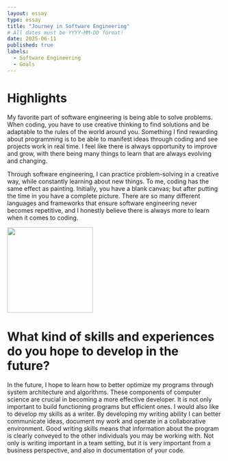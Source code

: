 ```yaml
---
layout: essay
type: essay
title: "Journey in Software Engineering"
# All dates must be YYYY-MM-DD format!
date: 2025-06-11
published: true
labels:
  - Software Engineering
  - Goals
---
```

# Highlights
My favorite part of software engineering is being able to solve problems. When coding, you have to use creative thinking to find solutions and be adaptable to the rules of the world around you. Something I find rewarding about programming is to be able to manifest ideas through coding and see projects work in real time. I feel like there is always opportunity to improve and grow, with there being many things to learn that are always evolving and changing. 

Through software engineering, I can practice problem-solving in a creative way, while constantly learning about new things. To me, coding has the same effect as painting. Initially, you have a blank canvas; but after putting the time in you have a complete picture. There are so many different languages and frameworks that ensure software engineering never becomes repetitive, and I honestly believe there is always more to learn when it comes to coding. 

<img width="200px" class="rounded float-start pe-4" src="https://static.vecteezy.com/system/resources/thumbnails/007/608/410/small_2x/looking-forward-to-the-future-of-business-with-ambitious-vision-strategy-career-goals-leadership-inspiration-motivation-ambition-or-the-decision-to-progress-confidently-vector.jpg">

# What kind of skills and experiences do you hope to develop in the future?
In the future, I hope to learn how to better optimize my programs through system architecture and algorithms. These components of computer science are crucial in becoming a more effective developer. It is not only important to build functioning programs but efficient ones. 
I would also like to develop my skills as a writer. By developing my writing ability I can better communicate ideas, document my work and operate in a collaborative environment. Good writing skills means that information about the program is clearly conveyed to the other individuals you may be working with. Not only is writing important in a team setting, but it is very important from a business perspective, and also in documentation of your code. 
